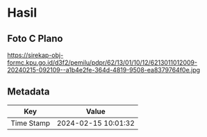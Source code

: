 # Hasil

## Foto C Plano

https://sirekap-obj-formc.kpu.go.id/d3f2/pemilu/pdpr/62/13/01/10/12/6213011012009-20240215-092109--a1b4e2fe-364d-4819-9508-ea8379764f0e.jpg


## Metadata

| Key        | Value               |
| ---------- | ------------------- |
| Time Stamp | 2024-02-15 10:01:32 |



